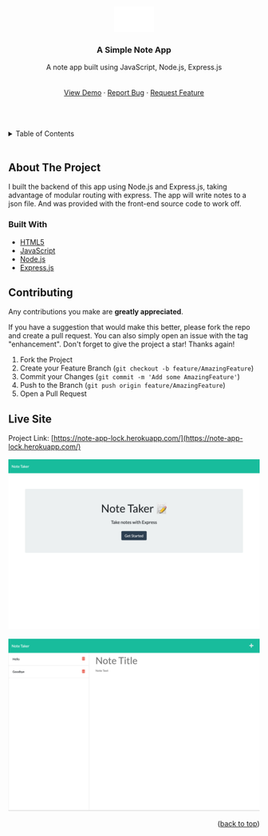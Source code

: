 <!-- https://github.com/othneildrew/Best-README-Template -->

<div id="top"></div>

<!-- PROJECT LOGO -->
<br />
<div align="center">
  <a href="https://note-app-lock.herokuapp.com/">
    <img src="./assets/img/logorec.png" alt="Logo" width="80">
  </a>

<h3 align="center">A Simple Note App</h3>

  <p align="center">
    A note app built using JavaScript, Node.js, Express.js
    <br />
    <br />
    <br />
    <a href="https://note-app-lock.herokuapp.com/">View Demo</a>
    ·
    <a href="https://github.com/GarrettLockhart/simple-note-app/issues">Report Bug</a>
    ·
    <a href="https://github.com/GarrettLockhart/simple-note-app/issues">Request Feature</a>
  </p>
</div>
<br />
<br />
<br />

<!-- TABLE OF CONTENTS -->
<details>
  <summary>Table of Contents</summary>
  <ol>
    <li>
      <a href="#about-the-project">About The Project</a>
        <li><a href="#built-with">Built With</a></li>
    </li>
    <li><a href="#live-site">Live Site</a></li>
  </ol>
</details>
<br />

<!-- ABOUT THE PROJECT -->

## About The Project

I built the backend of this app using Node.js and Express.js, taking advantage of modular routing with express. The app will write notes to a json file. And was provided with the front-end source code to work off.

### Built With

- [HTML5](https://developer.mozilla.org/en-US/docs/Web/HTML)
- [JavaScript](https://developer.mozilla.org/en-US/docs/Web/JavaScript)
- [Node.js](https://nodejs.org/en/)
- [Express.js](https://expressjs.com/)

<!-- CONTRIBUTING -->

## Contributing

Any contributions you make are **greatly appreciated**.

If you have a suggestion that would make this better, please fork the repo and create a pull request. You can also simply open an issue with the tag "enhancement".
Don't forget to give the project a star! Thanks again!

1. Fork the Project
2. Create your Feature Branch (`git checkout -b feature/AmazingFeature`)
3. Commit your Changes (`git commit -m 'Add some AmazingFeature'`)
4. Push to the Branch (`git push origin feature/AmazingFeature`)
5. Open a Pull Request

<!-- CONTACT -->

## Live Site

Project Link: [https://note-app-lock.herokuapp.com/](https://note-app-lock.herokuapp.com/)
<br />
<br />
<img src="./assets/img/demo-note-app-home.png" alt="Logo">
<br />
<br />
<img src="./assets/img/demo-note-app-notes.png" alt="Logo">

<p align="right">(<a href="#top">back to top</a>)</p>
